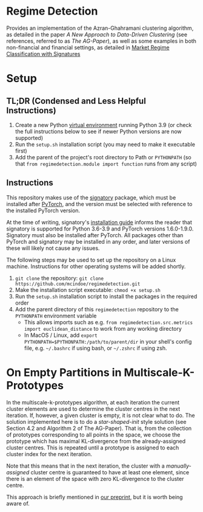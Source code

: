 # Regime Detection

Provides an implementation of the Azran-Ghahramani clustering algorithm, as detailed in the paper *A New Approach to Data-Driven Clustering* (see references, referred to as *The AG-Paper*), as well as some examples in both non-financial and financial settings, as detailed in [Market Regime Classification with Signatures](https://arxiv.org/abs/2107.00066)

# Setup

## TL;DR (Condensed and Less Helpful Instructions)

1. Create a new Python [virtual environment](https://www.section.io/engineering-education/introduction-to-virtual-environments-and-dependency-managers/) running Python 3.9 (or check the full instructions below to see if newer Python versions are now supported)
2. Run the `setup.sh` installation script (you may need to make it executable first)
3. Add the parent of the project's root directory to Path or `PYTHONPATH` (so that `from regimedetection.module import function` runs from any script)

## Instructions

This repository makes use of the [signatory](https://github.com/patrick-kidger/signatory) package, which must be installed after [PyTorch](https://pytorch.org/), and the version must be selected with reference to the installed PyTorch version.

At the time of writing, signatory's [installation guide](https://signatory.readthedocs.io/en/latest/pages/usage/installation.html) informs the reader that signatory is supported for Python 3.6-3.9 and PyTorch versions 1.6.0-1.9.0. Signatory must also be installed after PyTorch. All packages other than PyTorch and signatory may be installed in any order, and later versions of these will likely not cause any issues.

The following steps may be used to set up the repository on a Linux machine. Instructions for other operating systems will be added shortly.

1. `git clone` the repository: `git clone https://github.com/mcindoe/regimedetection.git`
2. Make the installation script executable: `chmod +x setup.sh`
3. Run the `setup.sh` installation script to install the packages in the required order
4. Add the parent directory of this `regimedetection` repository to the `PYTHONPATH` environment variable
    - This allows imports such as e.g. `from regimedetection.src.metrics import euclidean_distance` to work from any working directory
    - In MacOS / Linux, add `export PYTHONPATH=$PYTHONPATH:/path/to/parent/dir` in your shell's config file, e.g. `~/.bashrc` if using bash, or `~/.zshrc` if using zsh.

# On Empty Partitions in Multiscale-K-Prototypes

In the multiscale-k-prototypes algorithm, at each iteration the current cluster elements are used to determine the cluster centres in the next iteration. If, however, a given cluster is empty, it is not clear what to do. The solution implemented here is to do a *star-shaped-init* style solution (see Section 4.2 and Algorithm 2 of The AG-Paper). That is, from the collection of prototypes corresponding to all points in the space, we choose the prototype which has maximal KL-divergence from the already-assigned cluster centres. This is repeated until a prototype is assigned to each cluster index for the next iteration.

Note that this means that in the next iteration, the cluster with a *manually-assigned* cluster centre is guaranteed to have at least one element, since there is an element of the space with zero KL-divergence to the cluster centre.

This approach is briefly mentioned in [our preprint](https://arxiv.org/abs/2107.00066), but it is worth being aware of.
